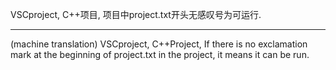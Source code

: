VSCproject,
C++项目,
项目中project.txt开头无感叹号为可运行.

-----------------------------------
(machine translation)
VSCproject,
C++Project,
If there is no exclamation mark at the beginning of project.txt in the project, it means it can be run.
